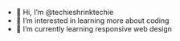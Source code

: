 - 👋 Hi, I’m @techieshrinktechie
- 👀 I’m interested in learning more about coding
- 🌱 I’m currently learning responsive web design


<!---
techieshrinktechie/techieshrinktechie is a ✨ special ✨ repository because its `README.md` (this file) appears on your GitHub profile.
You can click the Preview link to take a look at your changes.
--->
